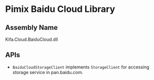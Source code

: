 Pimix Baidu Cloud Library
===

Assembly Name
---
Kifa.Cloud.BaiduCloud.dll

APIs
---
 - `BaiduCloudStorageClient` implements `StorageClient` for accessing storage service in pan.baidu.com.
